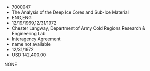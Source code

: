 * 7000047
* The Analysis of the Deep Ice Cores and Sub-Ice Material
* ENG,ENG
* 12/19/1969,12/31/1972
* Chester Langway, Department of Army Cold Regions Research & Engineering Lab
* Interagency Agreement
*   name not available
* 12/31/1972
* USD 142,400.00

NONE
